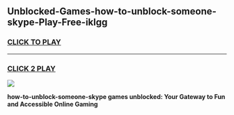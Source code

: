 
## Unblocked-Games-how-to-unblock-someone-skype-Play-Free-iklgg
<h3>
<a href="https://premium76.site?title=how-to-unblock-someone-skype&ref=19M">CLICK TO PLAY</a></h3>
<hr>

<h3>
<a href="https://premium76.site?title=how-to-unblock-someone-skype&ref=19M">CLICK 2 PLAY</a>
  
</h3>

<a href="https://premium76.site?title=how-to-unblock-someone-skype&ref=19M"><img src="https://clearcache.store/games.png"></a>


**how-to-unblock-someone-skype games unblocked: Your Gateway to Fun and Accessible Online Gaming**
